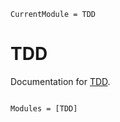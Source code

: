 ```@meta
CurrentModule = TDD
```

# TDD

Documentation for [TDD](https://github.com/Junxiao-Hou/TDD.jl).

```@index
```

```@autodocs
Modules = [TDD]
```
